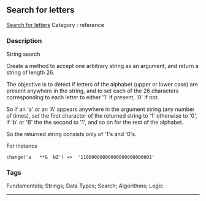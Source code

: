 ## Search for letters
[Search for letters](https://www.codewars.com/kata/search-for-letters)
Category : reference

### Description
String search

Create a method to accept one arbitrary string as an argument, and return a string of length 26.

The objective is to detect if letters of the alphabet (upper or lower case) are present anywhere in the string, and to set each of the 26 characters corresponding to each letter to either '1' if present, '0' if not.

So if an 'a' or an 'A' appears anywhere in the argument string (any number of times), set the first character of the returned string to '1' otherwise to '0', if 'b' or 'B' the the second to '1', and so on for the rest of the alphabet.

So the returned string consists only of '1's and '0's.

For instance

	change('a   **&  bZ') =>  '11000000000000000000000001'

### Tags
Fundamentals; Strings; Data Types; Search; Algorithms; Logic

- - -
